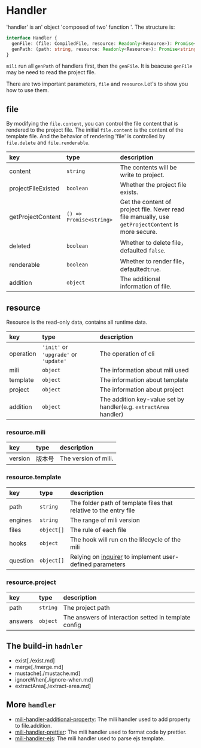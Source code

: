 # Handler

'handler' is an' object 'composed of two' function '. The structure is:

```typescript
interface Handler {
  genFile: (file: CompiledFile, resource: Readonly<Resource>): Promise<void>
  genPath: (path: string, resource: Readonly<Resource>): Promise<string>
}
```

`mili` run all `genPath` of handlers first, then the `genFile`.
It is beacuse `genFile` may be need to read the project file.

There are two important parameters, `file` and `resource`.Let's to show you how to use them.

## file

By modifying the `file.content`, you can control the file content that is rendered to the project file.
The initial `file.content` is the content of the template file.
And the behavior of rendering 'file' is controlled by `file.delete` and `file.renderable`.

 key                | type                                  | description
:-------------------|:--------------------------------------|:--------------
 content            | `string`                              | The contents will be write to project.
 projectFileExisted | `boolean`                             | Whether the project file exists.
 getProjectContent  | `() => Promise<string>`               | Get the content of project file. Never read file manually, use `getProjectContent` is more secure.
 deleted            | `boolean`                             | Whether to delete file，defaulted `false`.
 renderable         | `boolean`                             | Whether to render file，defaulted`true`.
 addition           | `object`                              | The additional information of file.


## resource

Resource is the read-only data, contains all runtime data.

 key       | type                                  | description
:----------|:--------------------------------------|:--------------
 operation | `'init'` or `'upgrade'` or `'update'` | The operation of cli
 mili      | `object`                              | The information about mili used
 template  | `object`                              | The information about template
 project   | `object`                              | The information about project
 addition  | `object`                              | The addition key-value set by handler(e.g. `extractArea` handler)

### resource.mili

 key       | type                   | description
:----------|:-----------------------|:--------------
 version   | 版本号                  | The version of mili.

### resource.template

 key         | type           | description
:------------|:---------------|:--------------
 path        | `string`       | The folder path of template files that relative to the entry file
 engines     | `string`       | The range of mili version
 files       | `object[]`     | The rule of each file
 hooks       | `object`       | The hook will run on the lifecycle of the mili
 question    | `object[]`     | Relying on [inquirer](https://github.com/SBoudrias/Inquirer.js/) to implement user-defined parameters

### resource.project

 key       | type                        | description
:----------|:----------------------------|:--------------
 path      | `string`                    | The project path
 answers   | `object`                    | The answers of interaction setted in template config

## The build-in `hadnler`

- exist[./exist.md]
- merge[./merge.md]
- mustache[./mustache.md]
- ignoreWhen[./ignore-when.md]
- extractArea[./extract-area.md]

## More `handler`

- [mili-handler-additional-property](https://github.com/Val-istar-Guo/mili-handler-additional-property): The mili handler used to add property to file.addition.
- [mili-handler-prettier](https://github.com/Val-istar-Guo/mili-handler-prettier): The mili handler used to format code by prettier.
- [mili-handler-ejs](https://github.com/Val-istar-Guo/mili-handler-ejs): The mili handler used to parse ejs template.
